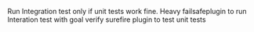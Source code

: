 Run Integration test only if unit tests work fine. Heavy
failsafeplugin to run Interation test with goal verify
surefire plugin to test unit tests



